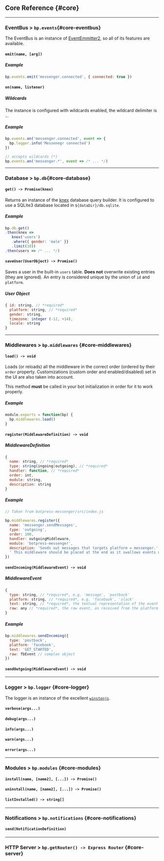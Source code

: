 ## Core Reference {#core}

---

### EventBus > `bp.events`{#core-eventbus}

The EventBus is an instance of [EventEmmitter2](https://github.com/asyncly/EventEmitter2), so all of its features are available. 

#### `emit(name, [arg])`

##### Example

```js
bp.events.emit('messenger.connected', { connected: true })
```

#### `on(name, listener)`

##### Wildcards

The instance is configured with wildcards enabled, the wildcard delimiter is **`.`**.

##### Example
```js
bp.events.on('messenger.connected', event => {
  bp.logger.info('Messenegr connected')
})

// accepts wildcards (*)
bp.events.on('messenger.*', event => /* ... */)
```

---

### Database > `bp.db`{#core-database}

#### `get() -> Promise(knex)`

Returns an instance of the [knex](http://knexjs.org/) database query builder. It is configured to use a SQLite3 database located in `${dataDir}/db.sqlite`.

##### Example

```js
bp.db.get()
.then(knex => 
   knex('users')
   .where({ gender: 'male' }}
   .limit(10))
.then(users => /* ... */)
```

#### `saveUser(UserObject) -> Promise()`

Saves a user in the built-in `users` table. **Does not** overwrite existing entries (they are ignored). An entry is considered unique by the union of `id` and `platform`.

##### User Object

```js
{ id: string, // *required*
  platform: string, // *required*
  gender: string,
  timezone: integer (-12, +14),
  locale: string
}
```

---

### Middlewares > `bp.middlewares` {#core-middlewares}

#### `load() -> void`

Loads (or reloads) all the middleware in the correct order (ordered by their `order` property. Customizations (custom order and enabled/disabled) set in the UI are also taken into account.

This method **must** be called in your bot initialization in order for it to work properly.

##### Example

```js
module.exports = function(bp) {
  bp.middlewares.load()
}
```

#### `register(MiddlewareDefinition) -> void`

##### MiddlewareDefinition

```js
{
  name: string, // *required*
  type: string(ingoing|outgoing), // *required*
  handler: function, // *required*
  order: int,
  module: string,
  description: string
}
```

##### Example

```js
// Taken from botpress-messenger/src/index.js

bp.middlewares.register({
  name: 'messenger.sendMessages',
  type: 'outgoing',
  order: 100,
  handler: outgoingMiddleware,
  module: 'botpress-messenger',
  description: 'Sends out messages that targets platform = messenger.' +
  ' This middleware should be placed at the end as it swallows events once sent.'
})
```

#### `sendIncoming(MiddlewareEvent) -> void`

##### MiddlewareEvent

```js
{
  type: string, // *required*, e.g. 'message', 'postback'
  platform: string, // *required*, e.g. 'facebook', 'slack'
  text: string, // *required*, the textual representation of the event value
  raw: any // *required*, the raw event, as received from the platform
}
```

##### Example

```js
bp.middlewares.sendIncoming({
  type: 'postback',
  platform: 'facebook',
  text: 'GET_STARTED',
  raw: fbEvent // complex object
})
```

#### `sendOutgoing(MiddlewareEvent) -> void`

---

### Logger > `bp.logger` {#core-logger}

The logger is an instance of the excellent [`winstonjs`](https://github.com/winstonjs/winston).

#### `verbose(args...)`
#### `debug(args...)`
#### `info(args...)`
#### `warn(args...)`
#### `error(args...)`

---

### Modules > `bp.modules` {#core-modules}

#### `install(name, [name2], [...]) -> Promise()`
#### `uninstall(name, [name2], [...]) -> Promise()`
#### `listInstalled() -> string[]`

---

### Notifications > `bp.notifications` {#core-notifications}

#### `send(NotificationDefinition)`

---

### HTTP Server > `bp.getRouter() -> Express Router` {#core-server}